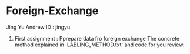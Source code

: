 # Foreign-Exchange
Jing Yu
Andrew ID : jingyu
1. First assignment : Pprepare data fro foreign exchange
    The concrete method explained in 'LABLING_METHOD.txt' and code for you review.
